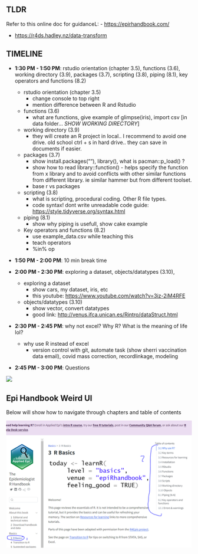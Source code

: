 ## TLDR

Refer to this online doc for guidanceL: - <https://epirhandbook.com/>

-   <https://r4ds.hadley.nz/data-transform>

## TIMELINE

-   **1:30 PM - 1:50 PM**: rstudio orientation (chapter 3.5), functions
    (3.6), working directory (3.9), packages (3.7), scripting (3.8),
    piping (8.1), key operators and functions (8.2)

    -   rstudio orientation (chapter 3.5)
        -   change console to top right
        -   mention difference between R and Rstudio
    -   functions (3.6)
        -   what are functions, give example of glimpse(iris), import
            csv \[in data folder… *SHOW WORKING DIRECTORY*\]
    -   working directory (3.9)
        -   they will create an R project in local.. I recommend to
            avoid one drive. old school ctrl + s in hard drive.. they
            can save in documents if easier.
    -   packages (3.7)
        -   show install.packages(““), library(), what is
            pacman::p\_load() ?
        -   show how to read library::function() - helps specify the
            function from x library and to avoid conflicts with other
            similar functions from different library. ie similar hammer
            but from different toolset.
        -   base r vs packages
    -   scripting (3.8)
        -   what is scripting, procedural coding. Other R file types.
        -   code syntax! dont write unreadable code guide:
            <https://style.tidyverse.org/syntax.html>
    -   piping (8.1)
        -   show why piping is usefull, show cake example
    -   Key operators and functions (8.2)
        -   use example\_data.csv while teaching this
        -   teach operators
        -   %in% op

-   **1:50 PM - 2:00 PM**: 10 min break time

-   **2:00 PM - 2:30 PM**: exploring a dataset, objects/datatypes
    (3.10),

    -   exploring a dataset
        -   show cars, my dataset, iris, etc
        -   this youtube: <https://www.youtube.com/watch?v=3iz-2iM4RFE>
    -   objects/datatypes (3.10)
        -   show vector, convert datatypes
        -   good link:
            <http://venus.ifca.unican.es/Rintro/dataStruct.html>

-   **2:30 PM - 2:45 PM**: why not excel? Why R? What is the meaning of
    life lol?

    -   why use R instead of excel
        -   version control with git, automate task (show sherri
            vaccination data email), covid mass correction,
            recordlinkage, modeling

-   **2:45 PM - 3:00 PM**: Questions

![](https://media2.giphy.com/media/v1.Y2lkPTc5MGI3NjExMjY3ZHl4YmNvYzJlam9naG9jcjZjZ28xamR3cTIzYzJ1cXd4MW5sMyZlcD12MV9pbnRlcm5hbF9naWZfYnlfaWQmY3Q9Zw/GYdyfzzDfanrq/giphy.webp)

## Epi Handbook Weird UI

Below will show how to navigate through chapters and table of contents

<img src="../photos/epi_confusing_ui.PNG" width="1116" />
